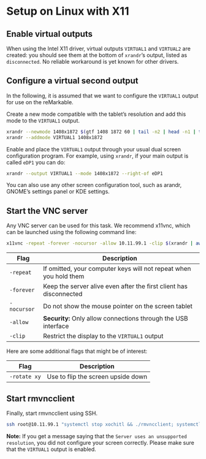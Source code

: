 # Setup on Linux with X11

## Enable virtual outputs

When using the Intel X11 driver, virtual outputs `VIRTUAL1` and `VIRTUAL2` are created: you should see them at the bottom of `xrandr`’s output, listed as `disconnected`.
No reliable workaround is yet known for other drivers.

## Configure a virtual second output

In the following, it is assumed that we want to configure the `VIRTUAL1` output for use on the reMarkable.

Create a new mode compatible with the tablet’s resolution and add this mode to the `VIRTUAL1` output.

```sh
xrandr --newmode 1408x1872 $(gtf 1408 1872 60 | tail -n2 | head -n1 | tr -s ' ' | cut -d' ' -f4-)
xrandr --addmode VIRTUAL1 1408x1872
```

Enable and place the `VIRTUAL1` output through your usual dual screen configuration program.
For example, using `xrandr`, if your main output is called `eDP1` you can do:

```sh
xrandr --output VIRTUAL1 --mode 1408x1872 --right-of eDP1
```

You can also use any other screen configuration tool, such as arandr, GNOME’s settings panel or KDE settings.

## Start the VNC server

Any VNC server can be used for this task.
We recommend x11vnc, which can be launched using the following command line:

```sh
x11vnc -repeat -forever -nocursor -allow 10.11.99.1 -clip $(xrandr | awk '/VIRTUAL1 connected/{print $3}')
```

Flag         | Description
----         | -----------
`-repeat`    | If omitted, your computer keys will not repeat when you hold them
`-forever`   | Keep the server alive even after the first client has disconnected
`-nocursor`  | Do not show the mouse pointer on the screen tablet
`-allow`     | **Security:** Only allow connections through the USB interface
`-clip`      | Restrict the display to the `VIRTUAL1` output

Here are some additional flags that might be of interest:

Flag         | Description
----         | -----------
`-rotate xy` | Use to flip the screen upside down

## Start rmvncclient

Finally, start rmvncclient using SSH.

```sh
ssh root@10.11.99.1 "systemctl stop xochitl && ./rmvncclient; systemctl start xochitl"
```

**Note:** If you get a message saying that the `Server uses an unsupported resolution`, you did not configure your screen correctly.
Please make sure that the `VIRTUAL1` output is enabled.
